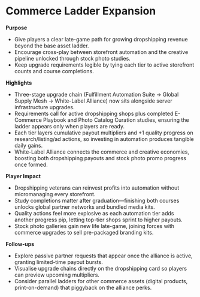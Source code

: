 # Commerce Ladder Expansion

**Purpose**
- Give players a clear late-game path for growing dropshipping revenue beyond the base asset ladder.
- Encourage cross-play between storefront automation and the creative pipeline unlocked through stock photo studies.
- Keep upgrade requirements legible by tying each tier to active storefront counts and course completions.

**Highlights**
- Three-stage upgrade chain (Fulfillment Automation Suite → Global Supply Mesh → White-Label Alliance) now sits alongside server infrastructure upgrades.
- Requirements call for active dropshipping shops plus completed E-Commerce Playbook and Photo Catalog Curation studies, ensuring the ladder appears only when players are ready.
- Each tier layers cumulative payout multipliers and +1 quality progress on research/listing/ad actions, so investing in automation produces tangible daily gains.
- White-Label Alliance connects the commerce and creative economies, boosting both dropshipping payouts and stock photo promo progress once formed.

**Player Impact**
- Dropshipping veterans can reinvest profits into automation without micromanaging every storefront.
- Study completions matter after graduation—finishing both courses unlocks global partner networks and bundled media kits.
- Quality actions feel more explosive as each automation tier adds another progress pip, letting top-tier shops sprint to higher payouts.
- Stock photo galleries gain new life late-game, joining forces with commerce upgrades to sell pre-packaged branding kits.

**Follow-ups**
- Explore passive partner requests that appear once the alliance is active, granting limited-time payout bursts.
- Visualise upgrade chains directly on the dropshipping card so players can preview upcoming multipliers.
- Consider parallel ladders for other commerce assets (digital products, print-on-demand) that piggyback on the alliance perks.
